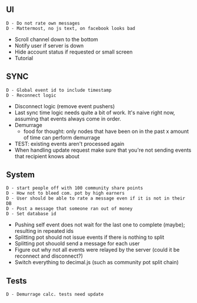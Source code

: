 ## UI
    D - Do not rate own messages
    D - Mattermost, no js text, on facebook looks bad
- Scroll channel down to the bottom
- Notify user if server is down
- Hide account status if requested or small screen
- Tutorial

## SYNC
    D - Global event id to include timestamp
    D - Reconnect logic
- Disconnect logic (remove event pushers)
- Last sync time logic needs quite a bit of work. It's naive right now, assuming that events always come in order.
- Demurrage
    * food for thought: only nodes that have been on in the past x amount of time can perform demurrage
- TEST: existing events aren't processed again
- When handling update request make sure that you're not sending events that recipient knows about

## System
    D - start people off with 100 community share points
    D - How not to bleed com. pot by high earners
    D - User should be able to rate a message even if it is not in their DB
    D - Post a message that someone ran out of money
    D - Set database id
    
- Pushing self event does not wait for the last one to complete (maybe); resulting in repeated ids
- Splitting pot should not issue events if there is nothing to split
- Splitting pot shouold send a message for each user
- Figure out why not all events were relayed by the server (could it be reconnect and disconnect?)
- Switch everything to decimal.js (such as community pot split chain)

## Tests
    D - Demurrage calc. tests need update
